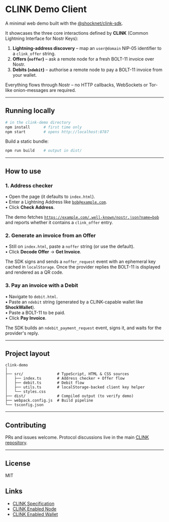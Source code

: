 # CLINK Demo Client

A minimal web demo built with the [@shocknet/clink-sdk](https://www.npmjs.com/package/@shocknet/clink-sdk).

It showcases the three core interactions defined by **CLINK** (Common Lightning Interface for Nostr Keys):

1. **Lightning-address discovery** – map an <code>user@domain</code> NIP-05 identifier to a <code>clink_offer</code> string.
2. **Offers (`noffer`)** – ask a remote node for a fresh BOLT-11 invoice over Nostr.
3. **Debits (`ndebit`)** – authorise a remote node to pay a BOLT-11 invoice from your wallet.

Everything flows through Nostr – no HTTP callbacks, WebSockets or Tor-like onion-messages are required.

---

## Running locally

```bash
# in the clink-demo directory
npm install      # first time only
npm start        # opens http://localhost:8787
```

Build a static bundle:

```bash
npm run build    # output in dist/
```

---

## How to use

### 1. Address checker

• Open the page (it defaults to <code>index.html</code>).  
• Enter a Lightning Address like <code>bob@example.com</code>.  
• Click **Check Address**.  

The demo fetches <code>https://example.com/.well-known/nostr.json?name=bob</code> and reports whether it contains a `clink_offer` entry.

### 2. Generate an invoice from an **Offer**

• Still on <code>index.html</code>, paste a `noffer` string (or use the default).  
• Click **Decode Offer** → **Get Invoice**.  

The SDK signs and sends a `noffer_request` event with an ephemeral key cached in `localStorage`. Once the provider replies the BOLT-11 is displayed and rendered as a QR code.

### 3. Pay an invoice with a **Debit**

• Navigate to <code>debit.html</code>.  
• Paste an `ndebit` string (generated by a CLINK-capable wallet like **ShockWallet**).  
• Paste a BOLT-11 to be paid.  
• Click **Pay Invoice**.

The SDK builds an `ndebit_payment_request` event, signs it, and waits for the provider's reply.

---

## Project layout

```
clink-demo
│
├── src/               # TypeScript, HTML & CSS sources
│   ├── index.ts       # Address checker + Offer flow
│   ├── debit.ts       # Debit flow
│   ├── utils.ts       # localStorage-backed client key helper
│   └── styles.css
├── dist/              # Compiled output (to verify demo)
├── webpack.config.js  # Build pipeline
└── tsconfig.json
```

---

## Contributing

PRs and issues welcome. Protocol discussions live in the main [CLINK repository](https://github.com/shocknet/clink).

---

## License

MIT

## Links

- [CLINK Specification](https://github.com/shocknet/clink)
- [CLINK Enabled Node](https://github.com/shocknet/Lightning.Pub)
- [CLINK Enabled Wallet](https://shockwallet.app)
